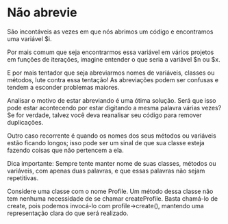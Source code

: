 # Não abrevie

São incontáveis as vezes em que nós abrimos um código e encontramos uma variável $i.

Por mais comum que seja encontrarmos essa variável em vários projetos em funções de iterações, imagine entender o que seria a variável $n ou $x.

E por mais tentador que seja abreviarmos nomes de variáveis, classes ou métodos, lute contra essa tentação! As abreviações podem ser confusas e tendem a esconder problemas maiores.

Analisar o motivo de estar abreviando é uma ótima solução. Será que isso pode estar acontecendo por estar digitando a mesma palavra várias vezes? Se for verdade, talvez você deva reanalisar seu código para remover duplicações.

Outro caso recorrente é quando os nomes dos seus métodos ou variáveis estão ficando longos; isso pode ser um sinal de que sua classe esteja fazendo coisas que não pertencem a ela.

Dica importante: Sempre tente manter nome de suas classes, métodos ou variáveis, com apenas duas palavras, e que essas palavras não sejam repetitivas.

Considere uma classe com o nome Profile. Um método dessa classe não tem nenhuma necessidade de se chamar createProfile. Basta chamá-lo de create, pois podemos invocá-lo com profile->create(), mantendo uma representação clara do que será realizado.

